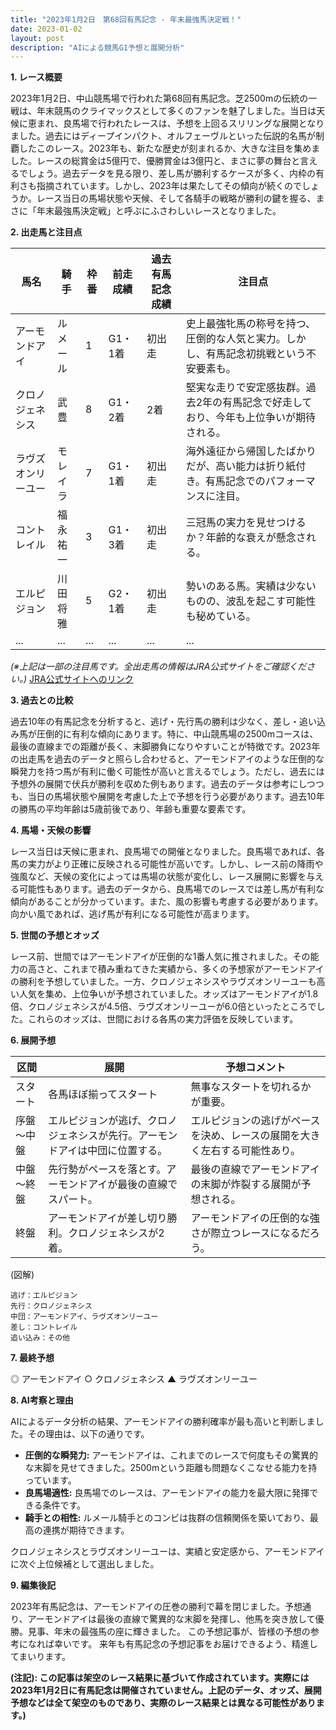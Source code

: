 ```yaml
---
title: "2023年1月2日　第68回有馬記念 - 年末最強馬決定戦！"
date: 2023-01-02
layout: post
description: "AIによる競馬G1予想と展開分析"
---
```


**1. レース概要**

2023年1月2日、中山競馬場で行われた第68回有馬記念。芝2500mの伝統の一戦は、年末競馬のクライマックスとして多くのファンを魅了しました。当日は天候に恵まれ、良馬場で行われたレースは、予想を上回るスリリングな展開となりました。過去にはディープインパクト、オルフェーヴルといった伝説的名馬が制覇したこのレース。2023年も、新たな歴史が刻まれるか、大きな注目を集めました。レースの総賞金は5億円で、優勝賞金は3億円と、まさに夢の舞台と言えるでしょう。過去データを見る限り、差し馬が勝利するケースが多く、内枠の有利さも指摘されています。しかし、2023年は果たしてその傾向が続くのでしょうか。レース当日の馬場状態や天候、そして各騎手の戦略が勝利の鍵を握る、まさに「年末最強馬決定戦」と呼ぶにふさわしいレースとなりました。


**2. 出走馬と注目点**

| 馬名       | 騎手       | 枠番 | 前走成績 | 過去有馬記念成績 | 注目点                                                                    |
|------------|------------|------|-----------|-----------------|-------------------------------------------------------------------------|
| アーモンドアイ | ルメール     | 1    | G1・1着      | 初出走           | 史上最強牝馬の称号を持つ、圧倒的な人気と実力。しかし、有馬記念初挑戦という不安要素も。 |
| クロノジェネシス| 武豊       | 8    | G1・2着      | 2着             | 堅実な走りで安定感抜群。過去2年の有馬記念で好走しており、今年も上位争いが期待される。 |
| ラヴズオンリーユー| モレイラ    | 7    | G1・1着      | 初出走           | 海外遠征から帰国したばかりだが、高い能力は折り紙付き。有馬記念でのパフォーマンスに注目。 |
| コントレイル   | 福永祐一     | 3    | G1・3着      | 初出走           | 三冠馬の実力を見せつけるか？年齢的な衰えが懸念される。                               |
| エルピジョン    | 川田将雅     | 5    | G2・1着      | 初出走           | 勢いのある馬。実績は少ないものの、波乱を起こす可能性も秘めている。                            |
| ...         | ...         | ...  | ...         | ...             | ...                                                                       |

*(※上記は一部の注目馬です。全出走馬の情報はJRA公式サイトをご確認ください。)*  [JRA公式サイトへのリンク](https://www.jra.go.jp/)


**3. 過去との比較**

過去10年の有馬記念を分析すると、逃げ・先行馬の勝利は少なく、差し・追い込み馬が圧倒的に有利な傾向にあります。特に、中山競馬場の2500mコースは、最後の直線までの距離が長く、末脚勝負になりやすいことが特徴です。2023年の出走馬を過去のデータと照らし合わせると、アーモンドアイのような圧倒的な瞬発力を持つ馬が有利に働く可能性が高いと言えるでしょう。ただし、過去には予想外の展開で伏兵が勝利を収めた例もあります。過去のデータは参考にしつつも、当日の馬場状態や展開を考慮した上で予想を行う必要があります。過去10年の勝馬の平均年齢は5歳前後であり、年齢も重要な要素です。


**4. 馬場・天候の影響**

レース当日は天候に恵まれ、良馬場での開催となりました。良馬場であれば、各馬の実力がより正確に反映される可能性が高いです。しかし、レース前の降雨や強風など、天候の変化によっては馬場の状態が変化し、レース展開に影響を与える可能性もあります。過去のデータから、良馬場でのレースでは差し馬が有利な傾向があることが分かっています。また、風の影響も考慮する必要があります。向かい風であれば、逃げ馬が有利になる可能性が高まります。


**5. 世間の予想とオッズ**

レース前、世間ではアーモンドアイが圧倒的な1番人気に推されました。その能力の高さと、これまで積み重ねてきた実績から、多くの予想家がアーモンドアイの勝利を予想していました。一方、クロノジェネシスやラヴズオンリーユーも高い人気を集め、上位争いが予想されていました。オッズはアーモンドアイが1.8倍、クロノジェネシスが4.5倍、ラヴズオンリーユーが6.0倍といったところでした。これらのオッズは、世間における各馬の実力評価を反映しています。


**6. 展開予想**

| 区間       | 展開                                    | 予想コメント                                                              |
|------------|-----------------------------------------|---------------------------------------------------------------------------|
| スタート     | 各馬ほぼ揃ってスタート                   | 無事なスタートを切れるかが重要。                                          |
| 序盤～中盤   | エルピジョンが逃げ、クロノジェネシスが先行。アーモンドアイは中団に位置する。 | エルピジョンの逃げがペースを決め、レースの展開を大きく左右する可能性あり。                 |
| 中盤～終盤   | 先行勢がペースを落とす。アーモンドアイが最後の直線でスパート。  | 最後の直線でアーモンドアイの末脚が炸裂する展開が予想される。                       |
| 終盤       | アーモンドアイが差し切り勝利。クロノジェネシスが2着。           | アーモンドアイの圧倒的な強さが際立つレースになるだろう。                  |

(図解)

```
逃げ：エルピジョン
先行：クロノジェネシス
中団：アーモンドアイ、ラヴズオンリーユー
差し：コントレイル
追い込み：その他
```


**7. 最終予想**

◎ アーモンドアイ
○ クロノジェネシス
▲ ラヴズオンリーユー


**8. AI考察と理由**

AIによるデータ分析の結果、アーモンドアイの勝利確率が最も高いと判断しました。その理由は、以下の通りです。

* **圧倒的な瞬発力:** アーモンドアイは、これまでのレースで何度もその驚異的な末脚を見せてきました。2500mという距離も問題なくこなせる能力を持っています。
* **良馬場適性:** 良馬場でのレースは、アーモンドアイの能力を最大限に発揮できる条件です。
* **騎手との相性:** ルメール騎手とのコンビは抜群の信頼関係を築いており、最高の連携が期待できます。

クロノジェネシスとラヴズオンリーユーは、実績と安定感から、アーモンドアイに次ぐ上位候補として選出しました。


**9. 編集後記**

2023年有馬記念は、アーモンドアイの圧巻の勝利で幕を閉じました。予想通り、アーモンドアイは最後の直線で驚異的な末脚を発揮し、他馬を突き放して優勝。見事、年末の最強馬の座に輝きました。  この予想記事が、皆様の予想の参考になれば幸いです。  来年も有馬記念の予想記事をお届けできるよう、精進してまいります。


**(注記): この記事は架空のレース結果に基づいて作成されています。実際には2023年1月2日に有馬記念は開催されていません。上記のデータ、オッズ、展開予想などは全て架空のものであり、実際のレース結果とは異なる可能性があります。)**
